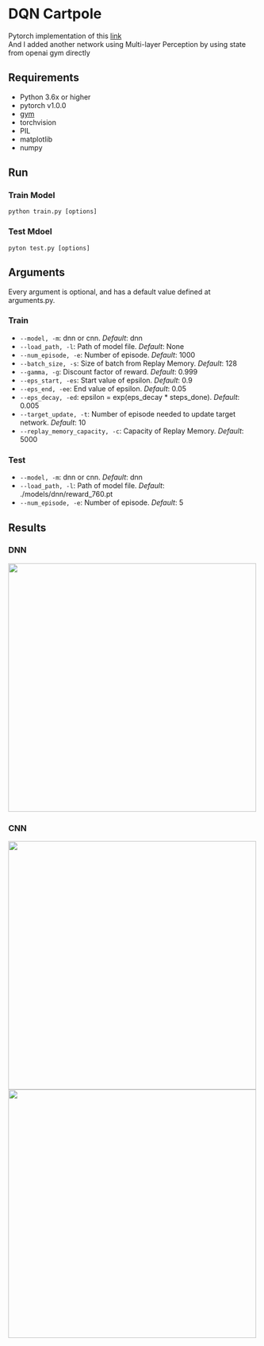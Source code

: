 # DQN Cartpole


Pytorch implementation of this [link](https://pytorch.org/tutorials/intermediate/reinforcement_q_learning.html)<br />
And I added another network using Multi-layer Perception by using state from openai gym directly

## Requirements
- Python 3.6x or higher 
- pytorch v1.0.0
- [gym](https://github.com/openai/gym/)
- torchvision
- PIL
- matplotlib
- numpy

## Run
### Train Model
```python train.py [options]```<br/>

### Test Mdoel
```pyton test.py [options]```

## Arguments
Every argument is optional, and has a default value defined at arguments.py.

### Train
- ```--model, -m```: dnn or cnn. *Default*: dnn
- ```--load_path, -l```: Path of model file. *Default*: None
- ```--num_episode, -e```: Number of episode. *Default*: 1000
- ```--batch_size, -s```: Size of batch from Replay Memory. *Default*: 128
- ```--gamma, -g```: Discount factor of reward. *Default*: 0.999
- ```--eps_start, -es```: Start value of epsilon. *Default*: 0.9
- ```--eps_end, -ee```: End value of epsilon. *Default*: 0.05
- ```--eps_decay, -ed```: epsilon = exp(eps_decay * steps_done). *Default*: 0.005
- ```--target_update, -t```: Number of episode needed to update target network. *Default*: 10
- ```--replay_memory_capacity, -c```: Capacity of Replay Memory. *Default*: 5000

### Test
- ```--model, -m```: dnn or cnn. *Default*: dnn
- ```--load_path, -l```: Path of model file. *Default*: ./models/dnn/reward_760.pt
- ```--num_episode, -e```: Number of episode. *Default*: 5

## Results
### DNN
<img src="./models/dnn/dnn_760_test.gif" width=500>

### CNN
<img src="./models/cnn/cnn_287_test.gif" width=500><br/>
<img src="./models/cnn/02_24_21_16_graph_900.png" width=500>
